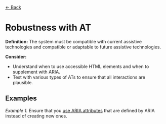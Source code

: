 [← Back](../robust.md)

# Robustness with AT

**Definition:** The system must be compatible with current assistive technologies and compatible or adaptable to future assistive technologies.

**Consider:**
* Understand when to use accessible HTML elements and when to supplement with ARIA.
* Test with various types of ATs to ensure that all interactions are plausible.

## Examples
_Example 1._ Ensure that you [use ARIA attributes](https://www.freecodecamp.org/news/web-accessibility-common-aria-mistakes-to-avoid/) that are defined by ARIA instead of creating new ones.
